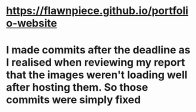 # https://flawnpiece.github.io/portfolio-website


# I made commits after the deadline as I realised when reviewing my report that the images weren't loading well after hosting them. So those commits were simply fixed
